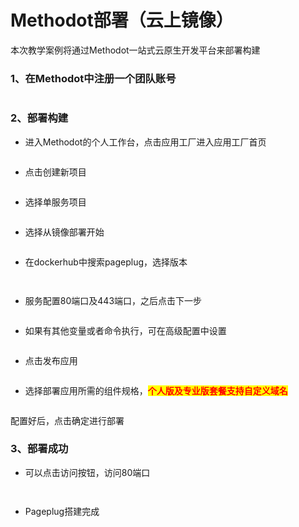 # Methodot部署（云上镜像）

本次教学案例将通过Methodot一站式云原生开发平台来部署构建

### 1、在Methodot中注册一个团队账号

<figure><img src="../../.gitbook/assets/image (8).png" alt=""><figcaption></figcaption></figure>

### 2、部署构建

* 进入Methodot的个人工作台，点击应用工厂进入应用工厂首页

<figure><img src="../../.gitbook/assets/image (57).png" alt=""><figcaption></figcaption></figure>

* 点击创建新项目

<figure><img src="../../.gitbook/assets/image (66).png" alt=""><figcaption></figcaption></figure>

* 选择单服务项目

<figure><img src="../../.gitbook/assets/image (30).png" alt=""><figcaption></figcaption></figure>

* 选择从镜像部署开始

<figure><img src="../../.gitbook/assets/image (49).png" alt=""><figcaption></figcaption></figure>

* 在dockerhub中搜索pageplug，选择版本

<figure><img src="../../.gitbook/assets/image (36).png" alt=""><figcaption></figcaption></figure>

<figure><img src="../../.gitbook/assets/image (40).png" alt=""><figcaption></figcaption></figure>

* 服务配置80端口及443端口，之后点击下一步

<figure><img src="../../.gitbook/assets/image (37).png" alt=""><figcaption></figcaption></figure>

* 如果有其他变量或者命令执行，可在高级配置中设置

<figure><img src="../../.gitbook/assets/image (21).png" alt=""><figcaption></figcaption></figure>

* 点击发布应用

<figure><img src="../../.gitbook/assets/image (86).png" alt=""><figcaption></figcaption></figure>

* 选择部署应用所需的组件规格，<mark style="color:red;">**个人版及专业版套餐支持自定义域名**</mark>

<figure><img src="../../.gitbook/assets/image (84).png" alt=""><figcaption></figcaption></figure>

配置好后，点击确定进行部署



### 3、部署成功

* 可以点击访问按钮，访问80端口

<figure><img src="../../.gitbook/assets/image (20).png" alt=""><figcaption></figcaption></figure>

<figure><img src="../../.gitbook/assets/image (38).png" alt=""><figcaption></figcaption></figure>

* Pageplug搭建完成

<figure><img src="../../.gitbook/assets/image (7).png" alt=""><figcaption></figcaption></figure>
